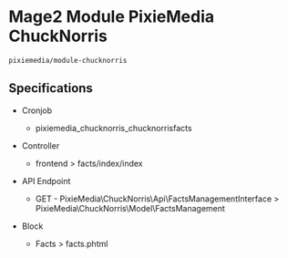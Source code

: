# Mage2 Module PixieMedia ChuckNorris

    pixiemedia/module-chucknorris

## Specifications

 - Cronjob
	- pixiemedia_chucknorris_chucknorrisfacts

 - Controller
	- frontend > facts/index/index

 - API Endpoint
	- GET - PixieMedia\ChuckNorris\Api\FactsManagementInterface > PixieMedia\ChuckNorris\Model\FactsManagement

 - Block
	- Facts > facts.phtml



